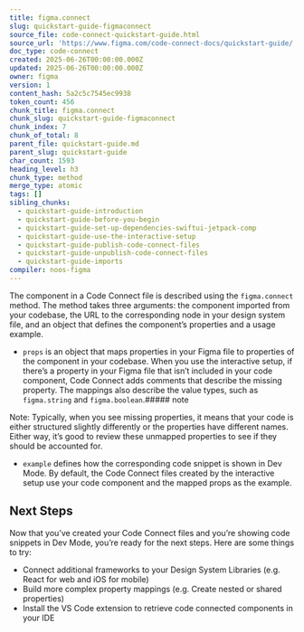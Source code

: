 ```yaml
---
title: figma.connect
slug: quickstart-guide-figmaconnect
source_file: code-connect-quickstart-guide.html
source_url: 'https://www.figma.com/code-connect-docs/quickstart-guide/'
doc_type: code-connect
created: 2025-06-26T00:00:00.000Z
updated: 2025-06-26T00:00:00.000Z
owner: figma
version: 1
content_hash: 5a2c5c7545ec9938
token_count: 456
chunk_title: figma.connect
chunk_slug: quickstart-guide-figmaconnect
chunk_index: 7
chunk_of_total: 8
parent_file: quickstart-guide.md
parent_slug: quickstart-guide
char_count: 1593
heading_level: h3
chunk_type: method
merge_type: atomic
tags: []
sibling_chunks:
  - quickstart-guide-introduction
  - quickstart-guide-before-you-begin
  - quickstart-guide-set-up-dependencies-swiftui-jetpack-comp
  - quickstart-guide-use-the-interactive-setup
  - quickstart-guide-publish-code-connect-files
  - quickstart-guide-unpublish-code-connect-files
  - quickstart-guide-imports
compiler: noos-figma
---
```


The component in a Code Connect file is described using the `figma.connect` method. The method takes three arguments: the component imported from your codebase, the URL to the corresponding node in your design system file, and an object that defines the component’s properties and a usage example.

- `props` is an object that maps properties in your Figma file to properties of the component in your codebase. When you use the interactive setup, if there’s a property in your Figma file that isn’t included in your code component, Code Connect adds comments that describe the missing property. The mappings also describe the value types, such as `figma.string` and `figma.boolean`.##### note

Note: Typically, when you see missing properties, it means that your code is either structured slightly differently or the properties have different names. Either way, it’s good to review these unmapped properties to see if they should be accounted for.
- `example` defines how the corresponding code snippet is shown in Dev Mode. By default, the Code Connect files created by the interactive setup use your code component and the mapped props as the example.

## Next Steps

Now that you’ve created your Code Connect files and you’re showing code snippets in Dev Mode, you’re ready for the next steps. Here are some things to try:

- Connect additional frameworks to your Design System Libraries (e.g. React for web and iOS for mobile)
- Build more complex property mappings (e.g. Create nested or shared properties)
- Install the VS Code extension to retrieve code connected components in your IDE
